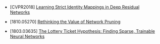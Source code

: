 - [CVPR2018] [Learning Strict Identity Mappings in Deep Residual Networks](https://arxiv.org/abs/1804.01661)

- [1810.05270] [Rethinking the Value of Network Pruning](https://arxiv.org/abs/1810.05270)

- [1803.03635] [The Lottery Ticket Hypothesis: Finding Sparse, Trainable Neural Networks](https://arxiv.org/abs/1803.03635)
